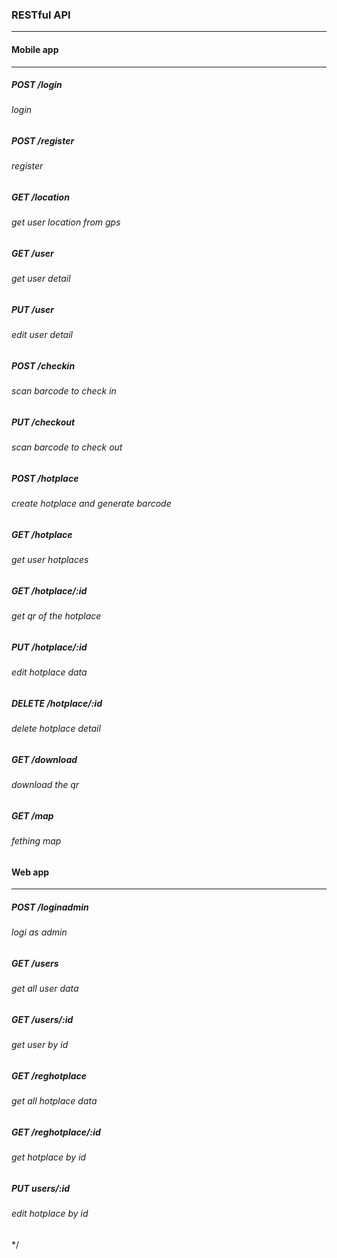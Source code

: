 ### RESTful API
---

#### Mobile app
---
##### POST /login
###### login
##### POST /register
###### register
##### GET /location
###### get user location from gps
##### GET /user
###### get user detail
##### PUT /user
###### edit user detail
##### POST /checkin
###### scan barcode to check in
##### PUT /checkout
###### scan barcode to check out
##### POST /hotplace
###### create hotplace and generate barcode
##### GET /hotplace
###### get user hotplaces
##### GET /hotplace/:id
###### get qr of the hotplace
##### PUT /hotplace/:id
###### edit hotplace data
##### DELETE /hotplace/:id
###### delete hotplace detail
##### GET /download
###### download the qr
##### GET /map
###### fething map

#### Web app
---
##### POST /loginadmin
###### logi as admin
##### GET /users
###### get all user data
##### GET /users/:id
###### get user by id
##### GET /reghotplace
###### get all hotplace data
##### GET /reghotplace/:id
###### get hotplace by id
##### PUT users/:id
###### edit hotplace by id
*/

